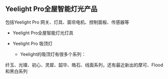 

## Yeelight Pro全屋智能灯光产品
   包括Yeelight Pro 网关、灯具、窗帘电机、控制面板、传感器等
   
- Yeelight Pro全屋智能灯光灯具 

- Yeelight Pro 吸顶灯

   - Yeelight的吸顶灯有很多个系列：

纤玉、光璨、初心、灵犀、韶华、皓石、线面系列，还有最近新出的摩可、Flood和黑白系列
